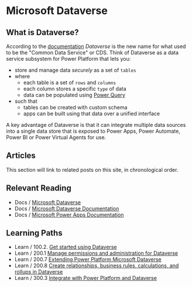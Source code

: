 # Microsoft Dataverse


## What is Dataverse?

According to the [documentation](https://docs.microsoft.com/en-us/powerapps/maker/data-platform/data-platform-intro?WT.mc_id=github-0000-ninarasi) _Dataverse_ is the new name for what used to be the "Common Data Service" or CDS. Think of Dataverse as a data service subsystem for Power Platform that lets you:

 * store and manage data _securely_ as a set of `tables`
 * where 
    - each table is a set of `rows` and `columns`
    - each column stores a specific `type` of data
    - data can be populated using [Power Query](https://support.microsoft.com/en-us/office/power-query-overview-and-learning-ed614c81-4b00-4291-bd3a-55d80767f81d?ui=en-us&rs=en-us&ad=us&WT.mc_id=github-0000-ninarasi)
 * such that
    - tables can be created with custom schema
    - apps can be built using that data over a unified interface

A key advantage of Dataverse is that it can integrate multiple data sources into a single data store that is exposed to Power Apps, Power Automate, Power BI or Power Virtual Agents for use.


## Articles

This section will link to related posts on this site, in chronological order.



## Relevant Reading

 * Docs / [Microsoft Dataverse](https://powerplatform.microsoft.com/en-us/dataverse/?WT.mc_id=github-0000-ninarasi)
 * Docs / [Microsoft Dataverse Documentation](https://docs.microsoft.com/en-us/powerapps/maker/data-platform/?WT.mc_id=github-0000-ninarasi)
 * Docs / [Microsoft Power Apps Documentation](https://docs.microsoft.com/en-us/powerapps/?WT.mc_id=github-0000-ninarasi)

## Learning Paths

 * Learn / 100.2. [Get started using Dataverse](https://docs.microsoft.com/en-us/learn/paths/get-started-cds/?WT.mc_id=github-0000-ninarasi)
 * Learn / 200.1 [Manage permissions and administration for Dataverse](https://docs.microsoft.com/en-us/learn/paths/manage-permissions-administration-common-data-service/?WT.mc_id=github-0000-ninarasi) 
 * Learn / 200.7 [Extending Power Platform Microsoft Dataverse](https://docs.microsoft.com/en-us/learn/paths/extend-power-platform-common-data-service/?WT.mc_id=github-0000-ninarasi) 
 * Learn / 200.8 [Create relationships, business rules, calculations, and rollups in Dataverse](https://docs.microsoft.com/en-us/learn/paths/create-relationships-common-data-service/?WT.mc_id=github-0000-ninarasi) 
 * Learn / 300.3 [Integrate with Power Platform and Dataverse](https://docs.microsoft.com/en-us/learn/paths/integrate-power-platform/) 
